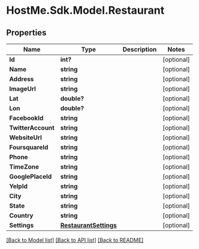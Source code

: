 # HostMe.Sdk.Model.Restaurant
## Properties

Name | Type | Description | Notes
------------ | ------------- | ------------- | -------------
**Id** | **int?** |  | [optional] 
**Name** | **string** |  | [optional] 
**Address** | **string** |  | [optional] 
**ImageUrl** | **string** |  | [optional] 
**Lat** | **double?** |  | [optional] 
**Lon** | **double?** |  | [optional] 
**FacebookId** | **string** |  | [optional] 
**TwitterAccount** | **string** |  | [optional] 
**WebsiteUrl** | **string** |  | [optional] 
**FoursquareId** | **string** |  | [optional] 
**Phone** | **string** |  | [optional] 
**TimeZone** | **string** |  | [optional] 
**GooglePlaceId** | **string** |  | [optional] 
**YelpId** | **string** |  | [optional] 
**City** | **string** |  | [optional] 
**State** | **string** |  | [optional] 
**Country** | **string** |  | [optional] 
**Settings** | [**RestaurantSettings**](RestaurantSettings.md) |  | [optional] 

[[Back to Model list]](../README.md#documentation-for-models) [[Back to API list]](../README.md#documentation-for-api-endpoints) [[Back to README]](../README.md)

